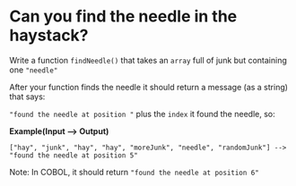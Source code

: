 # **Can you find the needle in the haystack?**

Write a function `findNeedle()` that takes an `array` full of junk but containing one `"needle"`

After your function finds the needle it should return a message (as a string) that says:

`"found the needle at position "` plus the `index` it found the needle, so:

**Example(Input --> Output)**
```
["hay", "junk", "hay", "hay", "moreJunk", "needle", "randomJunk"] --> "found the needle at position 5" 
```

Note: In COBOL, it should return `"found the needle at position 6"`